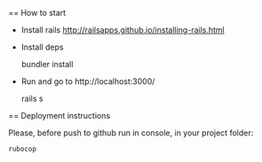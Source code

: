 == How to start

* Install rails http://railsapps.github.io/installing-rails.html
* Install deps 
	
	bundler install

* Run and go to http://localhost:3000/

	rails s

== Deployment instructions

Please, before push to github run in console, in your project folder:

    rubocop



